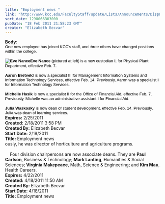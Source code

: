 ```yaml
---
title: "Employment news "
link: "http://www.kcc.edu/FacultyStaff/update/Lists/Announcements/DispForm.aspx?ID=135"
sort_date: 1298066303000
pubDate: "18 Feb 2011 21:58:23 GMT"
creator: "Elizabeth Becvar"
---
```


<div><b>Body:</b> <div class=ExternalClassF943F790A43E42848EB9A894B7A5E647>
<div>
<div style="color:#000000;font-family:Arial,Helvetica,sans-serif" align=left><font size=2>One new employee has joined KCC's staff, and three others have changed positions within the college.</font></div>
<div style="color:#000000;font-family:Arial,Helvetica,sans-serif" align=left> </div>
<div style="color:#000000;font-family:Arial,Helvetica,sans-serif" align=left><font size=2><strong><img alt="Eve Nance" src="/FacultyStaff/update/PublishingImages/Eve_Nance_small.jpg">Eve Nance</strong> (pictured at left) is a new custodian I, for Physical Plant Department, effective Feb. 7. </font></div>
<div style="color:#000000;font-family:Arial,Helvetica,sans-serif" align=left><br><font size=2><strong>Aaron Bretveld</strong> is now a specialist III for Management Information Systems and Information Technology Services, effective Feb. 14. Previously, Aaron was a specialist I for Information Technology Services.</font></div>
<div style="color:#000000;font-family:Arial,Helvetica,sans-serif" align=left><br><font size=2><strong>Michelle Hasik</strong> is now a specialist II for the Office of Financial Aid, effective Feb. 7. Previously, Michelle was an administrative assistant I for Financial Aid.</font></div>
<div style="color:#000000;font-family:Arial,Helvetica,sans-serif" align=left><br><font size=2><strong>Julia Waskosky</strong> is now dean of student development, effective Feb. 14. Previously, Julia was dean of learning services.</font></div></div></div></div>
<div><b>Expires:</b> 2/25/2011</div>
<div><b>Created:</b> 2/18/2011 3:58 PM</div>
<div><b>Created By:</b> Elizabeth Becvar</div>
<div><b>Start Date:</b> 2/18/2011</div>
<div><b>Title:</b> Employment news </div>
ously, he was director of horticulture and agriculture programs.</div>
<div><br>    Four division chairpersons are now associate deans. They are <strong>Paul Carlson</strong>, Business &amp; Technology; <strong>Mark Lanting</strong>, Humanities &amp; Social Sciences; <strong>Virginia Makepeace</strong>, Math, Science &amp; Engineering; and <strong>Kim Mau</strong>, Health Careers. <br></div></font></div></div>
<div><b>Expires:</b> 4/22/2011</div>
<div><b>Created:</b> 4/18/2011 11:50 AM</div>
<div><b>Created By:</b> Elizabeth Becvar</div>
<div><b>Start Date:</b> 4/18/2011</div>
<div><b>Title:</b> Employment news </div>
